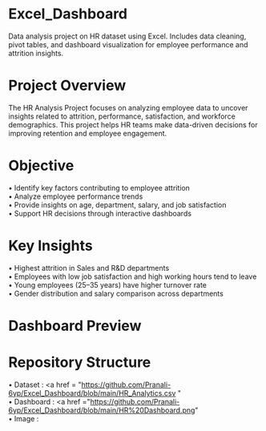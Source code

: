 # Excel_Dashboard
Data analysis project on HR dataset using Excel. Includes data cleaning, pivot tables, and dashboard visualization for employee performance and attrition insights.

# Project Overview
The HR Analysis Project focuses on analyzing employee data to uncover insights related to attrition, performance, satisfaction, and workforce demographics. This project helps HR teams make data-driven decisions for improving retention and employee engagement.

# Objective
•	Identify key factors contributing to employee attrition <br>
•	Analyze employee performance trends <br>
•	Provide insights on age, department, salary, and job satisfaction <br>
•	Support HR decisions through interactive dashboards <br>

# Key Insights
•	Highest attrition in Sales and R&D departments <br>
•	Employees with low job satisfaction and high working hours tend to leave <br>
•	Young employees (25–35 years) have higher turnover rate <br>
•	Gender distribution and salary comparison across departments <br>

# Dashboard Preview

# Repository Structure
•	Dataset : <a href = "https://github.com/Pranali-6yp/Excel_Dashboard/blob/main/HR_Analytics.csv " </a> <br>
•	Dashboard : <a href ="https://github.com/Pranali-6yp/Excel_Dashboard/blob/main/HR%20Dashboard.png" </a> <br>
•	Image :

